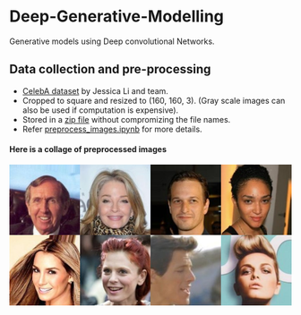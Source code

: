 # Deep-Generative-Modelling
Generative models using Deep convolutional Networks.

## Data collection and pre-processing<br>
- [CelebA dataset](https://www.kaggle.com/jessicali9530/celeba-dataset) by Jessica Li and team.
- Cropped to square and resized to (160, 160, 3). (Gray scale images can also be used if computation is expensive).
- Stored in a [zip file](https://drive.google.com/file/d/1-1tWqqRMIEh7-brHL2zYaiRUcrLN8Ixk/view?usp=sharing) without compromizing the file names.
- Refer [preprocess_images.ipynb](./preprocess_images.ipynb) for more details.<br>
#### Here is a collage of preprocessed images
![collage](./images/collage.png)
